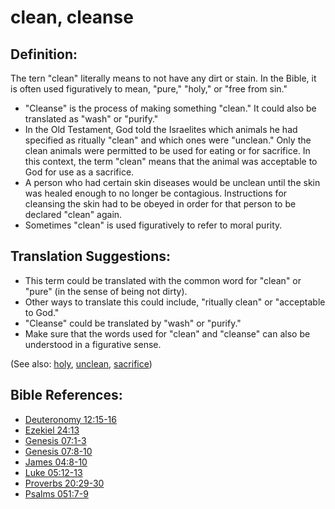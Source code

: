 # clean, cleanse #

## Definition: ##

The tern "clean" literally means to not have any dirt or stain. In the Bible, it is often used figuratively to mean, "pure," "holy," or "free from sin."

* "Cleanse" is the process of making something "clean." It could also be translated as "wash" or "purify."
* In the Old Testament, God told the Israelites which animals he had specified as ritually "clean" and which ones were "unclean." Only the clean animals were permitted to be used for eating or for sacrifice. In this context, the term "clean" means that the animal was acceptable to God for use as a sacrifice.
* A person who had certain skin diseases would be unclean until the skin was healed enough to no longer be contagious. Instructions for cleansing the skin had to be obeyed in order for that person to be declared "clean" again.
* Sometimes "clean" is used figuratively to refer to moral purity.

## Translation Suggestions: ##

* This term could be translated with the common word for "clean" or "pure" (in the sense of being not dirty).
* Other ways to translate this could include, "ritually clean" or "acceptable to God."
* "Cleanse" could be translated by "wash" or "purify."
* Make sure that the words used for "clean" and "cleanse" can also be understood in a figurative sense.

(See also: [holy](../kt/holy.md), [unclean](../kt/unclean.md), [sacrifice](../other/sacrifice.md))

## Bible References: ##

* [Deuteronomy 12:15-16](https://door43.org/en/bible/notes/deu/12/15)
* [Ezekiel 24:13](https://door43.org/en/bible/notes/ezk/24/13)
* [Genesis 07:1-3](https://door43.org/en/bible/notes/gen/07/01)
* [Genesis 07:8-10](https://door43.org/en/bible/notes/gen/07/08)
* [James 04:8-10](https://door43.org/en/bible/notes/jas/04/08)
* [Luke 05:12-13](https://door43.org/en/bible/notes/luk/05/12)
* [Proverbs 20:29-30](https://door43.org/en/bible/notes/pro/20/29)
* [Psalms 051:7-9](https://door43.org/en/bible/notes/psa/051/007)

